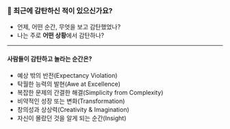 ### 💬 최근에 감탄하신 적이 있으신가요?

- 언제, 어떤 순간, 무엇을 보고 감탄했었나?
- 나는 주로 **어떤 상황**에서 감탄하나?

---

#### 사람들이 감탄하고 놀라는 순간은?

- 예상 밖의 반전(Expectancy Violation)
- 탁월한 능력의 발현(Awe at Excellence)
- 복잡한 문제의 간결한 해결(Simplicity from Complexity)
- 비약적인 성장 또는 변화(Transformation)
- 창의성과 상상력(Creativity & Imagination)
- 자신이 몰랐던 것을 알게 되는 순간(Insight)
